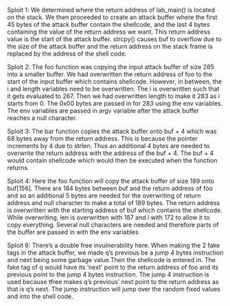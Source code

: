 Sploit 1:
We determined where the return address of lab_main() is located on the stack. We then proceeded to create an attack buffer where the first 45 bytes of the attack buffer contain the shellcode, and the last 4 bytes containing the value of the return address we want. This return address value is the start of the attack buffer. strcpy() causes buf to overflow due to the size of the attack buffer and the return address on the stack frame is replaced by the address of the shell code.

Sploit 2:
The foo function was copying the input attack buffer of size 285 into a smaller buffer. We had overwritten the return address of foo to the start of the input buffer which contains shellcode. However, in between, the i and length variables need to be overwritten. The i is overwritten such that it gets evaluated to 267. Then we had overwritten length to make it 283 as i starts from 0. The 0x00 bytes are passed in for 283 using the env variables. The env variables are passed in argv variable after the attack buffer reaches a null character.

Sploit 3:
The bar function copies the attack buffer onto buf + 4 which was 68 bytes away from the return address. This is because the pointer increments by 4 due to strlen. Thus an additional 4 bytes are needed to overwrite the return address with the address of the buf + 4. The buf + 4 would contain shellcode which would then be executed when the function returns.

Sploit 4:
Here the foo function will copy the attack buffer of size 189 onto buf[156]. There are 184 bytes between buf and the return address of foo and so an additional 5 bytes are needed for the overwriting of return address and null character to make a total of 189 bytes. The return address is overwritten with the starting address of buf which contains the shellcode. While overwriting, len is overwritten with 187 and i with 172 to allow it to copy everything. Several null characters are needed and therefore parts of the buffer are passed in with the env variables

Sploit 6:
There’s a double free invulnerability here. When making the 2 fake tags in the attack buffer, we made q’s previous be a jump 4 bytes instruction and next being some garbage value.Then the shellcode is entered in. The fake tag of q would have its ‘next’ point to the return address of foo and its previous point to the jump 4 bytes instruction. The jump 4 instruction is used because tfree makes q’s previous’ next point to the return address as that is q’s next. The jump instruction will jump over the random fixed values and into the shell code.
